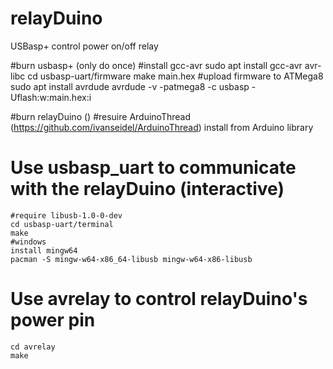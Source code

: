 # relayDuino
USBasp+ control power on/off relay

#burn usbasp+ (only do once)
    #install gcc-avr
    sudo apt install gcc-avr avr-libc
    cd usbasp-uart/firmware
    make main.hex
    #upload firmware to ATMega8
    sudo apt install avrdude
    avrdude -v -patmega8 -c usbasp -Uflash:w:main.hex:i

#burn relayDuino ()
    #resuire ArduinoThread (https://github.com/ivanseidel/ArduinoThread)
    install from Arduino library


# Use usbasp_uart to communicate with the relayDuino (interactive)
    #require libusb-1.0-0-dev
    cd usbasp-uart/terminal
    make
    #windows
    install mingw64
    pacman -S mingw-w64-x86_64-libusb mingw-w64-x86-libusb

# Use avrelay to control relayDuino's  power pin
    cd avrelay
    make
